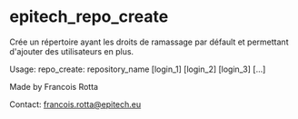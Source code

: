 # epitech_repo_create
Crée un répertoire ayant les droits de ramassage par défault et permettant d'ajouter des utilisateurs en plus.

Usage: repo_create: repository_name [login_1] [login_2] [login_3] [...]

Made by Francois Rotta

Contact:
francois.rotta@epitech.eu
